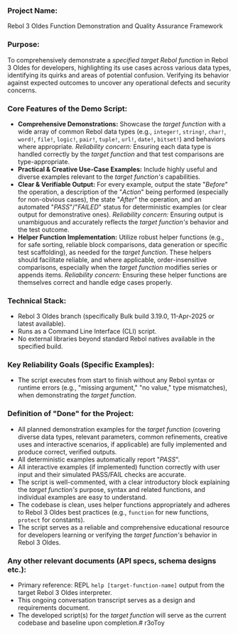 ### Project Name:
Rebol 3 Oldes Function Demonstration and Quality Assurance Framework
### Purpose:
To comprehensively demonstrate a *specified target Rebol function* in Rebol 3 Oldes for developers, highlighting its use cases across various data types, identifying its quirks and areas of potential confusion.  Verifying its behavior against expected outcomes to uncover any operational defects and security concerns.
### Core Features of the Demo Script:
-   **Comprehensive Demonstrations:** Showcase the *target function* with a wide array of common Rebol data types (e.g., `integer!`, `string!`, `char!`, `word!`, `file!`, `logic!`, `pair!`, `tuple!`, `url!`, `date!`, `bitset!`) and behaviors where appropriate.  *Reliability concern:* Ensuring each data type is handled correctly by the *target function* and that test comparisons are type-appropriate.
-   **Practical & Creative Use-Case Examples:** Include highly useful and diverse examples relevant to the *target function's* capabilities.
-   **Clear & Verifiable Output:** For every example, output the state "*Before*" the operation, a description of the "*Action*" being performed (especially for non-obvious cases), the state "*After*" the operation, and an automated "*PASS*"/"*FAILED*" status for deterministic examples (or clear output for demonstrative ones).   *Reliability concern:* Ensuring output is unambiguous and accurately reflects the *target function's* behavior and the test outcome.
-   **Helper Function Implementation:** Utilize robust helper functions (e.g., for safe sorting, reliable block comparisons, data generation or specific test scaffolding), as needed for the *target function*.  These helpers should facilitate reliable, and where applicable, order-insensitive comparisons, especially when the *target function* modifies series or appends items.  *Reliability concern:* Ensuring these helper functions are themselves correct and handle edge cases properly.
### Technical Stack:
-   Rebol 3 Oldes branch (specifically Bulk build 3.19.0, 11-Apr-2025 or latest available).
-   Runs as a Command Line Interface (CLI) script.
-   No external libraries beyond standard Rebol natives available in the specified build.
### Key Reliability Goals (Specific Examples):
-   The script executes from start to finish without any Rebol syntax or runtime errors (e.g., "missing argument," "no value," type mismatches), when demonstrating the *target function*.
### Definition of "Done" for the Project:
-   All planned demonstration examples for the *target function* (covering diverse data types, relevant parameters, common refinements, creative uses and interactive scenarios, if applicable) are fully implemented and produce correct, verified outputs.
-   All deterministic examples automatically report "*PASS*".
-   All interactive examples (if implemented) function correctly with user input and their simulated PASS/FAIL checks are accurate.
-   The script is well-commented, with a clear introductory block explaining the *target function's* purpose, syntax and related functions, and individual examples are easy to understand.
-   The codebase is clean, uses helper functions appropriately and adheres to Rebol 3 Oldes best practices (e.g., `function` for new functions, `protect` for constants).
-   The script serves as a reliable and comprehensive educational resource for developers learning or verifying the *target function's* behavior in Rebol 3 Oldes.
### Any other relevant documents (API specs, schema designs etc.):
-   Primary reference: REPL `help [target-function-name]` output from the target Rebol 3 Oldes interpreter.
-   This ongoing conversation transcript serves as a design and requirements document.
-   The developed script(s) for the *target function* will serve as the current codebase and baseline upon completion.# r3oToy